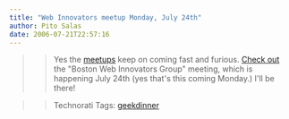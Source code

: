 ```yaml
---
title: "Web Innovators meetup Monday, July 24th"
author: Pito Salas
date: 2006-07-21T22:57:16
---
```



>>

>> Yes the [meetups](<http://webinnovatorsgroup.com/wiki/webinno7>) keep on
coming fast and furious. [Check
out](<http://webinnovatorsgroup.com/wiki/webinno7>) the "Boston Web Innovators
Group" meeting, which is happening July 24th (yes that's this coming Monday.)
I'll be there!

>>

>> Technorati Tags: [geekdinner](<http://www.technorati.com/tag/geekdinner>)


